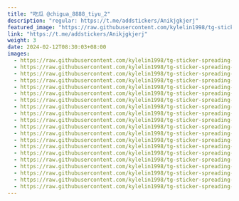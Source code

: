 ```yaml
---
title: "吃瓜 @chigua_8888_tiyu_2"
description: "regular: https://t.me/addstickers/Anikjgkjerj"
featured_image: "https://raw.githubusercontent.com/kylelin1998/tg-sticker-spreading-worldwide-images/main/img/eb9b8d1b-f128-4492-8229-c5b5e5997d1f.jpg"
link: "https://t.me/addstickers/Anikjgkjerj"
weight: 3
date: 2024-02-12T08:30:03+08:00
images:
  - https://raw.githubusercontent.com/kylelin1998/tg-sticker-spreading-worldwide-images/main/img/eb9b8d1b-f128-4492-8229-c5b5e5997d1f.jpg
  - https://raw.githubusercontent.com/kylelin1998/tg-sticker-spreading-worldwide-images/main/img/dfd0ab07-6df5-449d-9df6-ef6d221a4da6.jpg
  - https://raw.githubusercontent.com/kylelin1998/tg-sticker-spreading-worldwide-images/main/img/06176db7-1cf0-4867-ae1d-128c581181ba.jpg
  - https://raw.githubusercontent.com/kylelin1998/tg-sticker-spreading-worldwide-images/main/img/cdee396c-2999-4b87-b0e9-73b78a51ead1.jpg
  - https://raw.githubusercontent.com/kylelin1998/tg-sticker-spreading-worldwide-images/main/img/7b5e921a-b9df-4ead-8908-e3e807ccd879.jpg
  - https://raw.githubusercontent.com/kylelin1998/tg-sticker-spreading-worldwide-images/main/img/40ad4c5f-5a17-4e7f-9087-424dfeadaedd.jpg
  - https://raw.githubusercontent.com/kylelin1998/tg-sticker-spreading-worldwide-images/main/img/074be91f-eb1e-48e8-b55a-c57b75d3a8f6.jpg
  - https://raw.githubusercontent.com/kylelin1998/tg-sticker-spreading-worldwide-images/main/img/e42cb1d5-3984-4bcf-b221-f8cabcc24583.jpg
  - https://raw.githubusercontent.com/kylelin1998/tg-sticker-spreading-worldwide-images/main/img/bf315369-6401-4345-8182-0abd5aa93bcc.jpg
  - https://raw.githubusercontent.com/kylelin1998/tg-sticker-spreading-worldwide-images/main/img/653aa3aa-99ab-4141-b26b-49e26ba8674e.jpg
  - https://raw.githubusercontent.com/kylelin1998/tg-sticker-spreading-worldwide-images/main/img/912c3d39-68c6-4366-9386-744f54eae417.jpg
  - https://raw.githubusercontent.com/kylelin1998/tg-sticker-spreading-worldwide-images/main/img/ff6dc9f4-a7c1-41f7-ab50-593fa603c026.jpg
  - https://raw.githubusercontent.com/kylelin1998/tg-sticker-spreading-worldwide-images/main/img/1ea205f5-3e29-4518-9fce-488f43a9e773.jpg
  - https://raw.githubusercontent.com/kylelin1998/tg-sticker-spreading-worldwide-images/main/img/0397f6c2-80aa-407a-bb6c-9a3145b166ad.jpg
  - https://raw.githubusercontent.com/kylelin1998/tg-sticker-spreading-worldwide-images/main/img/bd5a3530-bc69-4aac-88b1-3134bdd86988.jpg
  - https://raw.githubusercontent.com/kylelin1998/tg-sticker-spreading-worldwide-images/main/img/429960fe-6440-4042-add2-640d3cbe1cbd.jpg
  - https://raw.githubusercontent.com/kylelin1998/tg-sticker-spreading-worldwide-images/main/img/cd5af2f1-2ab4-42db-8aa3-0d700efc0d0c.jpg
  - https://raw.githubusercontent.com/kylelin1998/tg-sticker-spreading-worldwide-images/main/img/4be6d71d-4299-4d03-8c5d-db7a594f48ef.jpg
  - https://raw.githubusercontent.com/kylelin1998/tg-sticker-spreading-worldwide-images/main/img/d2468866-d7d8-466a-9ee6-af731871b959.jpg
  - https://raw.githubusercontent.com/kylelin1998/tg-sticker-spreading-worldwide-images/main/img/0e032cd4-aa48-4992-b8d8-5b9a8b2078ba.jpg
---
```


